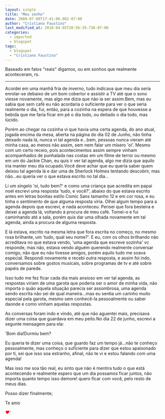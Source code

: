 ```yaml
---
layout: single
title: "Meu sonho"
date: 2009-07-08T17:41:00.002-07:00
author: "Cristiano Faustino"
last_modified_at: 2010-04-05T20:56:39.736-07:00
categories:
  - imported
  - blogspot
tags:
  - blogspot
  - "Cristiano Faustino"
---
```


Baseado em fatos "reais" digamos, ou em sonhos que realmente aconteceram, rs.



---------------------



Acordei em uma manhã fria de inverno, tudo indicava que meu dia seria enrolar-se debaixo de um bom cobertor e assistir a TV até que o sono viesse novamente, mas algo me dizia que não ia ser assim.Bem, mas eu sabia que sem café eu não acordaria o suficiente para ver o que seria realmente o dia, fui, então, para a cozinha na espera de que houvesse a bebida que me faria ficar em pé o dia todo, ou deitado o dia todo, mas lúcido.



Porém ao chegar na cozinha vi que havia uma certa agenda, do ano atual, jogada encima da mesa, aberta na página do dia 02 de Junho, não tinha deixado nada lá, nunca vi tal agenda e...bem, pessoas nunca vieram até minha casa, ao menos não assim, sem nem falar um mísero 'oi'. Mesmo com um certo receio, pois acontecimentos assim sempre vinham acompanhados de punhalada nas costas em um filme de terror ou mesmo em um do Jackie Chan, eu quis ir ver tal agenda, algo me dizia que aquilo iria manter meu dia ocupado.Você deve achar que eu queria saber quem deixou tal agenda lá e dar uma de Sherlock Holmes tentando descobrir, mas não...eu queria ver o que estava escrito no tal dia...



Li um singelo 'oi, tudo bem?' e como uma criança que acredita em papai noel escrevi uma resposta 'tudo, e você?', abaixo do que estava escrito antes em letras bonitas estilo Comic Sans tamanho 12 e em cor rosa, e eu tinha o sentimento de que alguma resposta viria. Olhei algum tempo para a agenda depois que escrevi, e nada aconteceu. Pensei que fora besteira e deixei a agenda lá, voltando à procura de meu café. Tomei-o e fui caminhando até a sala, porém quis dar uma olhada novamente em tal agenda, ainda a procura de alguma resposta.



E lá estava, escrito na mesma letra que fora escrita no começo, no mesmo rosa brilhante, um 'tudo, qual seu nome?'. E eu, com os olhos brilhando não acreditava no que estava vendo, 'uma agenda que escreve sozinha' vc responde, mas não, estava vendo alguém querendo realmente conversar comigo, não que eu não tivesse amigos, porém aquilo tudo me soava especial. Respondi novamente e recebi outra resposta, e assim foi indo, conversamos sobre gostos musicais, sobre programas de tv e até sobre papéis de parede.



Isso tudo me fez ficar cada dia mais ansioso em ver tal agenda, as respostas viriam de uma garota que poderia ser o amor de minha vida, não importa o quão aquela situação parecia ser assombrosa, uma agenda sendo escrita não sei de qual maneira...mas eu sentia um carinho muito especial pela garota, mesmo sem conhecê-la pessoalmente ou saber daonde e como vinham aquelas respostas.



As conversas foram indo e vindo, até que não aguentei mais, precisava dizer uma coisa que guardava em meu peito.No dia 22 de junho, escrevi a segunte mensagem para ela:



'Bom dia!Durmiu bem?



Eu queria te dizer uma coisa, que guardo faz um tempo já...não te conheço pessoalmente, mas conheço o suficiente para dizer que estou apaixonado por ti, sei que isso soa estranho, afinal, não te vi e estou falando com uma agenda!

Mas isso me soa tão real, eu sinto que não é mentira tudo o que está acontecendo e realmente espero que um dia possamos ficar juntos, não importa quanto tempo isso demore! quero ficar com você, pelo resto de meus dias.



Posso dizer finalmente;

Te amo 

<span style="color: rgb(255, 0, 0); font-style: italic;font-size:100%;">♥'